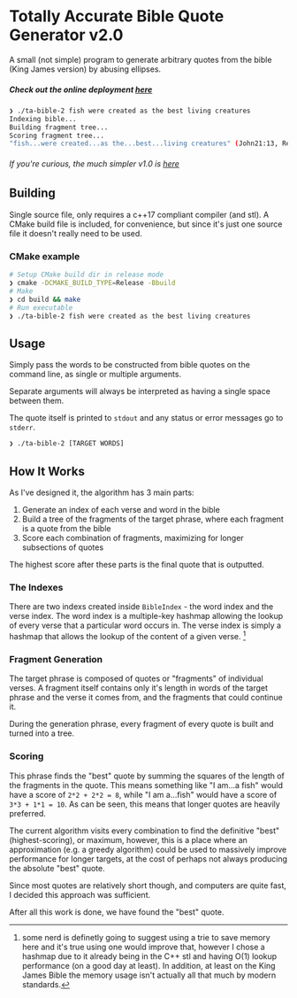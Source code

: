 # Totally Accurate Bible Quote Generator v2.0

A small (not simple) program to generate arbitrary quotes from the bible (King James version) by abusing ellipses.

##### Check out the online deployment [here](https://benjaminhinchliff.github.io/ta-bible-2/)

```bash
❯ ./ta-bible-2 fish were created as the best living creatures
Indexing bible...
Building fragment tree...
Scoring fragment tree...
"fish...were created...as the...best...living creatures" (John21:13, Rev4:11, Rev20:8, 1Cor12:31, Eze3:13)
```

###### If you're curious, the much simpler v1.0 is [here](https://github.com/BenjaminHinchliff/totally-accurate-bible-quotes)

## Building

Single source file, only requires a c++17 compliant compiler (and stl). A CMake build file is included, for convenience,
but since it's just one source file it doesn't really need to be used.

### CMake example

```bash
# Setup CMake build dir in release mode
❯ cmake -DCMAKE_BUILD_TYPE=Release -Bbuild
# Make
❯ cd build && make
# Run executable
❯ ./ta-bible-2 fish were created as the best living creatures
```

## Usage

Simply pass the words to be constructed from bible quotes on the command line, as single or multiple arguments.

Separate arguments will always be interpreted as having a single space between them.

The quote itself is printed to `stdout` and any status or error messages go to `stderr`.

```bash
❯ ./ta-bible-2 [TARGET WORDS]
```

## How It Works

As I've designed it, the algorithm has 3 main parts:
1. Generate an index of each verse and word in the bible
2. Build a tree of the fragments of the target phrase, where each fragment is a quote from the bible
3. Score each combination of fragments, maximizing for longer subsections of quotes

The highest score after these parts is the final quote that is outputted.

### The Indexes

There are two indexs created inside `BibleIndex` - the word index and the verse index.
The word index is a multiple-key hashmap allowing the lookup of every verse that a particular word occurs in.
The verse index is simply a hashmap that allows the lookup of the content of a given verse. [^1]

### Fragment Generation

The target phrase is composed of quotes or "fragments" of individual verses. A fragment itself contains
only it's length in words of the target phrase and the verse it comes from, and the fragments that could continue it.

During the generation phrase, every fragment of every quote is built and turned into a tree.

### Scoring

This phrase finds the "best" quote by summing the squares of the length of the fragments in the quote.
This means something like "I am...a fish" would have a score of `2*2 + 2*2 = 8`, while "I am a...fish"
would have a score of `3*3 + 1*1 = 10`. As can be seen, this means that longer quotes are heavily 
preferred.

The current algorithm visits every combination to find the definitive "best" (highest-scoring), or maximum, however,
this is a place where an approximation (e.g. a greedy algorithm) could be used to massively improve performance for
longer targets, at the cost of perhaps not always producing the absolute "best" quote.

Since most quotes are relatively short though, and computers are quite fast, I decided this approach was sufficient.

After all this work is done, we have found the "best" quote.

[^1]: some nerd is definetly going to suggest using a trie to save memory here and it's true using one would improve that, however
  I chose a hashmap due to it already being in the C++ stl and having O(1) lookup performance (on a good day at least). In addition,
  at least on the King James Bible the memory usage isn't actually all that much by modern standards.
